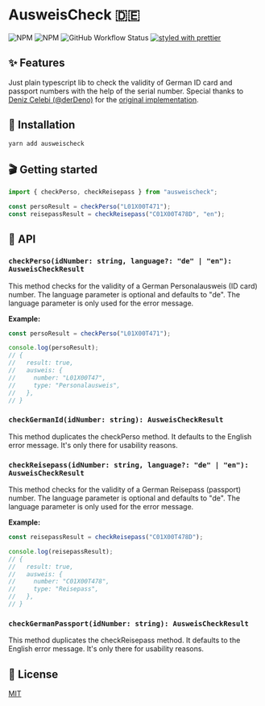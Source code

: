 # AusweisCheck 🇩🇪

![NPM](https://img.shields.io/npm/l/@LILA-SCHULE/ausweischeck)
![NPM](https://img.shields.io/npm/v/@LILA-SCHULE/ausweischeck)
![GitHub Workflow Status](https://github.com/LILA-SCHULE/ausweischeck/actions/workflows/ausweischeck.yml/badge.svg?branch=main)
[![styled with prettier](https://img.shields.io/badge/styled_with-prettier-ff69b4.svg)](https://github.com/prettier/prettier)

## ✨ Features

Just plain typescript lib to check the validity of German ID card and passport numbers with the help of the serial number.
Special thanks to [Deniz Celebi (@derDeno)](https://github.com/derDeno) for the [original implementation](https://github.com/derDeno/AusweisCheck).

## 🔧 Installation

```sh
yarn add ausweischeck
```

## 🎬 Getting started

```ts
import { checkPerso, checkReisepass } from "ausweischeck";

const persoResult = checkPerso("L01X00T471");
const reisepassResult = checkReisepass("C01X00T478D", "en");
```

## 📜 API

### `checkPerso(idNumber: string, language?: "de" | "en"): AusweisCheckResult`

This method checks for the validity of a German Personalausweis (ID card) number.
The language parameter is optional and defaults to "de". The language parameter is only used for the error message.

**Example:**

```ts
const persoResult = checkPerso("L01X00T471");

console.log(persoResult);
// {
//   result: true,
//   ausweis: {
//     number: "L01X00T47",
//     type: "Personalausweis",
//   },
// }
```

### `checkGermanId(idNumber: string): AusweisCheckResult`

This method duplicates the checkPerso method. It defaults to the English error message.
It's only there for usability reasons.

### `checkReisepass(idNumber: string, language?: "de" | "en"): AusweisCheckResult`

This method checks for the validity of a German Reisepass (passport) number.
The language parameter is optional and defaults to "de". The language parameter is only used for the error message.

**Example:**

```ts
const reisepassResult = checkReisepass("C01X00T478D");

console.log(reisepassResult);
// {
//   result: true,
//   ausweis: {
//     number: "C01X00T478",
//     type: "Reisepass",
//   },
// }
```

### `checkGermanPassport(idNumber: string): AusweisCheckResult`

This method duplicates the checkReisepass method. It defaults to the English error message.
It's only there for usability reasons.

## 🥂 License

[MIT](./LICENSE.md)
